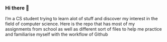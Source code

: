 ### Hi there 👋
I’m a CS student trying to learn alot of stuff and discover my interest in the field of computer science. 
Here is the repo that has most of my assignments from school as well as different sort of files to help me practice and familiarise myself with the workflow of Github 
<!--
**Phineasmk/phineasmk** is a ✨ _special_ ✨ repository because its `README.md` (this file) appears on your GitHub profile.

Here are some ideas to get you started:

- 🔭 I’m currently working on ...
- 🌱 I’m currently learning ...
- 👯 I’m looking to collaborate on ...
- 🤔 I’m looking for help with ...
- 💬 Ask me about ...
- 📫 How to reach me: ...
- 😄 Pronouns: ...
- ⚡ Fun fact: ...
-->
